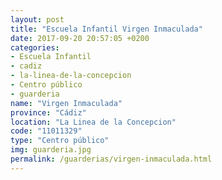 ```yaml
---
layout: post
title: "Escuela Infantil Virgen Inmaculada"
date: 2017-09-20 20:57:05 +0200
categories:
- Escuela Infantil
- cadiz
- la-linea-de-la-concepcion
- Centro público
- guarderia
name: "Virgen Inmaculada"
province: "Cádiz"
location: "La Linea de la Concepcion"
code: "11011329"
type: "Centro público"
img: guarderia.jpg
permalink: /guarderias/virgen-inmaculada.html
---
```

